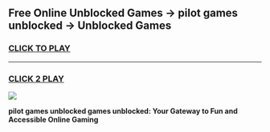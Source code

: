 
## Free Online Unblocked Games → pilot games unblocked → Unblocked Games
<h3>
<a href="https://premium.freeplayer.one?title=pilot_games_unblocked&ref=21F">CLICK TO PLAY</a></h3>
<hr>

<h3>
<a href="https://premium.freeplayer.one?title=pilot_games_unblocked&ref=21F">CLICK 2 PLAY</a>
  
</h3>

<a href="https://premium.freeplayer.one?title=pilot_games_unblocked&ref=21F/"><img src="https://clearcache.store/games.png"></a>


**pilot games unblocked games unblocked: Your Gateway to Fun and Accessible Online Gaming**
